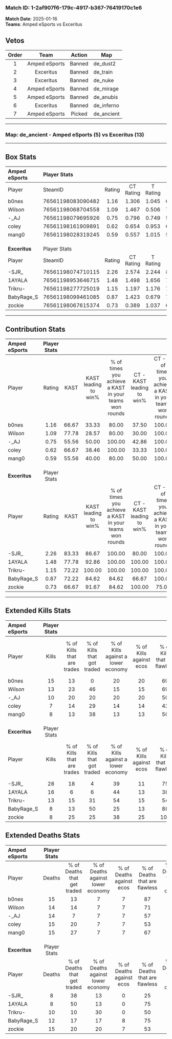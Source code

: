 ### Match ID: 1-2af907f6-179c-4917-b367-76419170c1e6  
**Match Date**: 2025-01-16  
**Teams**: Amped eSports vs Exceritus  

## Vetos  

| Order | Team | Action | Map |
| :---: | :--: | :----: | --- |
| 1 | Amped eSports | Banned | de_dust2 |
| 2 | Exceritus | Banned | de_train |
| 3 | Exceritus | Banned | de_nuke |
| 4 | Amped eSports | Banned | de_mirage |
| 5 | Amped eSports | Banned | de_anubis |
| 6 | Exceritus | Banned | de_inferno |
| 7 | Amped eSports | Picked | de_ancient |

---  

### **Map**: de_ancient - Amped eSports (5) vs Exceritus (13)  
---  

## Box Stats  

| **Amped eSports** | Player Stats      |        |           |          |       |       |       |         |        |      |     |
| :- | :- | :-: | :-: | :-: | :-: | :-: | :-: | :-: | :-: | :-: | :-: |
| Player            | SteamID           | Rating | CT Rating | T Rating | KAST  |  ADR  | Kills | Assists | Deaths | K/D  | HS% |
| b0nes             | 76561198083090482 |  1.16  |   1.306   |  1.045   | 66.67 | 99.7  |  15   |    3    |   15   | 1.00 | 66  |
| _Wilson_          | 76561198068704558 |  1.09  |   1.467   |  0.506   | 77.78 | 74.2  |  13   |    2    |   14   | 0.93 | 38  |
| -_AJ              | 76561198079695926 |  0.75  |   0.796   |  0.749   | 55.56 | 66.4  |  10   |    1    |   14   | 0.71 | 50  |
| coley             | 76561198161909891 |  0.62  |   0.654   |  0.953   | 66.67 | 53.9  |   7   |    2    |   15   | 0.47 | 85  |
| mang0             | 76561198028319245 |  0.59  |   0.557   |  1.015   | 55.56 | 52.4  |   8   |    3    |   15   | 0.53 | 87  |
|                   |                   |        |           |          |       |       |       |         |        |      |     |
|                   |                   |        |           |          |       |       |       |         |        |      |     |
|                   |                   |        |           |          |       |       |       |         |        |      |     |
| **Exceritus**     | Player Stats      |        |           |          |       |       |       |         |        |      |     |
| Player            | SteamID           | Rating | CT Rating | T Rating | KAST  |  ADR  | Kills | Assists | Deaths | K/D  | HS% |
| -SJR_             | 76561198074710115 |  2.26  |   2.574   |  2.244   | 83.33 | 138.4 |  28   |    7    |   8    | 3.50 | 35  |
| 1AYALA            | 76561198953646715 |  1.48  |   1.498   |  1.656   | 77.78 | 88.7  |  16   |    7    |   8    | 2.00 | 62  |
| Trikru-           | 76561198277725019 |  1.15  |   1.197   |  1.176   | 72.22 | 68.8  |  13   |    2    |   10   | 1.30 | 69  |
| BabyRage_S        | 76561198099461085 |  0.87  |   1.423   |  0.679   | 72.22 | 67.8  |   8   |    6    |   12   | 0.67 | 75  |
| zockie            | 76561198067615374 |  0.73  |   0.389   |  1.037   | 66.67 | 62.9  |   8   |    7    |   15   | 0.53 | 87  |
---  

## Contribution Stats  

| **Amped eSports** | Player Stats |       |                      |                                                        |                           |                                                             |                          |                                                            |
| :- | :-: | :-: | :-: | :-: | :-: | :-: | :-: | :-: |
| Player            |    Rating    | KAST  | KAST leading to win% | % of times you achieve a KAST in your teams won rounds | CT - KAST leading to win% | CT - % of times you achieve a KAST in your teams won rounds | T - KAST leading to win% | T - % of times you achieve a KAST in your teams won rounds |
| b0nes             |     1.16     | 66.67 |        33.33         |                         80.00                          |           37.50           |                           100.00                            |          25.00           |                           50.00                            |
| _Wilson_          |     1.09     | 77.78 |        28.57         |                         80.00                          |           30.00           |                           100.00                            |          25.00           |                           50.00                            |
| -_AJ              |     0.75     | 55.56 |        50.00         |                         100.00                         |           42.86           |                           100.00                            |          66.67           |                           100.00                           |
| coley             |     0.62     | 66.67 |        38.46         |                         100.00                         |           33.33           |                           100.00                            |          50.00           |                           100.00                           |
| mang0             |     0.59     | 55.56 |        40.00         |                         80.00                          |           50.00           |                           100.00                            |          25.00           |                           50.00                            |
|                   |              |       |                      |                                                        |                           |                                                             |                          |                                                            |
|                   |              |       |                      |                                                        |                           |                                                             |                          |                                                            |
|                   |              |       |                      |                                                        |                           |                                                             |                          |                                                            |
| **Exceritus**     | Player Stats |       |                      |                                                        |                           |                                                             |                          |                                                            |
| Player            |    Rating    | KAST  | KAST leading to win% | % of times you achieve a KAST in your teams won rounds | CT - KAST leading to win% | CT - % of times you achieve a KAST in your teams won rounds | T - KAST leading to win% | T - % of times you achieve a KAST in your teams won rounds |
| -SJR_             |     2.26     | 83.33 |        86.67         |                         100.00                         |           80.00           |                           100.00                            |          90.00           |                           100.00                           |
| 1AYALA            |     1.48     | 77.78 |        92.86         |                         100.00                         |          100.00           |                           100.00                            |          90.00           |                           100.00                           |
| Trikru-           |     1.15     | 72.22 |        100.00        |                         100.00                         |          100.00           |                           100.00                            |          100.00          |                           100.00                           |
| BabyRage_S        |     0.87     | 72.22 |        84.62         |                         84.62                          |           66.67           |                           100.00                            |          100.00          |                           77.78                            |
| zockie            |     0.73     | 66.67 |        91.67         |                         84.62                          |          100.00           |                            75.00                            |          88.89           |                           88.89                            |
---  

## Extended Kills Stats  

| **Amped eSports** | Player Stats |                            |                            |                                    |                         |                              |                                 |                                       |                    |           |
| :- | :-: | :-: | :-: | :-: | :-: | :-: | :-: | :-: | :-: | :-: |
| Player            |    Kills     | % of Kills that are trades | % of Kills that got traded | % of Kills against a lower economy | % of Kills against ecos | % of Kills that are flawless | % of Kills that are close duels | % of Kills that are assisted by flash | Pistol Round Kills | AWP Kills |
| b0nes             |      15      |             13             |             0              |                 20                 |           20            |              60              |                7                |                   0                   |         1          |     6     |
| _Wilson_          |      13      |             23             |             46             |                 15                 |           15            |              69              |                0                |                   8                   |         0          |     0     |
| -_AJ              |      10      |             20             |             20             |                 20                 |           20            |              50              |               20                |                   0                   |         1          |     0     |
| coley             |      7       |             14             |             29             |                 14                 |           14            |              43              |                0                |                   0                   |         0          |     1     |
| mang0             |      8       |             13             |             38             |                 13                 |           13            |              50              |               13                |                   0                   |         0          |     1     |
|                   |              |                            |                            |                                    |                         |                              |                                 |                                       |                    |           |
|                   |              |                            |                            |                                    |                         |                              |                                 |                                       |                    |           |
|                   |              |                            |                            |                                    |                         |                              |                                 |                                       |                    |           |
| **Exceritus**     | Player Stats |                            |                            |                                    |                         |                              |                                 |                                       |                    |           |
| Player            |    Kills     | % of Kills that are trades | % of Kills that got traded | % of Kills against a lower economy | % of Kills against ecos | % of Kills that are flawless | % of Kills that are close duels | % of Kills that are assisted by flash | Pistol Round Kills | AWP Kills |
| -SJR_             |      28      |             18             |             4              |                 39                 |           11            |              75              |                4                |                  11                   |         0          |     0     |
| 1AYALA            |      16      |             6              |             6              |                 44                 |           13            |              38              |                0                |                   0                   |         0          |     1     |
| Trikru-           |      13      |             15             |             31             |                 54                 |           15            |              54              |                0                |                   0                   |         4          |     1     |
| BabyRage_S        |      8       |             13             |             50             |                 25                 |           13            |              88              |                0                |                   0                   |         0          |     2     |
| zockie            |      8       |             25             |             25             |                 38                 |           25            |             100              |                0                |                   0                   |         0          |     1     |
## Extended Deaths Stats  

| **Amped eSports** | Player Stats |                             |                                   |                          |                               |                            |                           |               |
| :- | :-: | :-: | :-: | :-: | :-: | :-: | :-: | :-: |
| Player            |    Deaths    | % of Deaths that get traded | % of Deaths against lower economy | % of Deaths against ecos | % of Deaths that are flawless | % of Deaths that are close | % of Deaths while blinded | Deaths to AWP |
| b0nes             |      15      |             13              |                 7                 |            7             |              87               |             0              |             7             |       0       |
| _Wilson_          |      14      |             14              |                 7                 |            7             |              71               |             0              |             7             |       2       |
| -_AJ              |      14      |              7              |                 7                 |            7             |              57               |             0              |             7             |       2       |
| coley             |      15      |             20              |                 7                 |            7             |              53               |             0              |             0             |       0       |
| mang0             |      15      |             27              |                 7                 |            7             |              67               |             7              |             0             |       0       |
|                   |              |                             |                                   |                          |                               |                            |                           |               |
|                   |              |                             |                                   |                          |                               |                            |                           |               |
|                   |              |                             |                                   |                          |                               |                            |                           |               |
| **Exceritus**     | Player Stats |                             |                                   |                          |                               |                            |                           |               |
| Player            |    Deaths    | % of Deaths that get traded | % of Deaths against lower economy | % of Deaths against ecos | % of Deaths that are flawless | % of Deaths that are close | % of Deaths while blinded | Deaths to AWP |
| -SJR_             |      8       |             38              |                13                 |            0             |              25               |             0              |             0             |       0       |
| 1AYALA            |      8       |             50              |                13                 |            0             |              75               |             0              |             0             |       0       |
| Trikru-           |      10      |             10              |                30                 |            0             |              50               |             10             |             0             |       0       |
| BabyRage_S        |      12      |             17              |                17                 |            8             |              75               |             8              |             0             |       0       |
| zockie            |      15      |             20              |                20                 |            7             |              53               |             13             |             7             |       2       |
